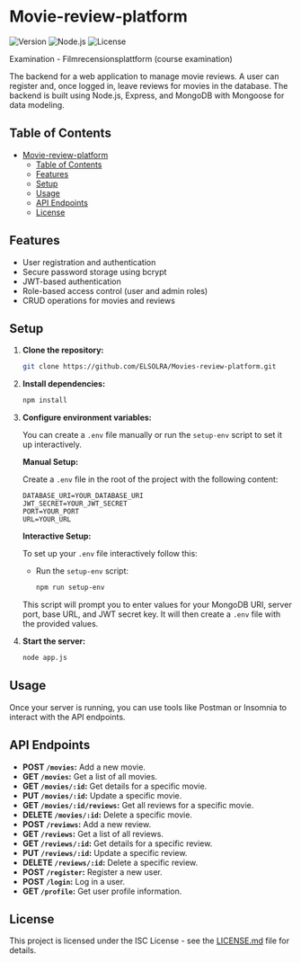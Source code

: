 # Movie-review-platform

![Version](https://img.shields.io/badge/version-1.0.0-blue)
![Node.js](https://img.shields.io/badge/node-10.2.4-brightgreen)
![License](https://img.shields.io/badge/license-ISC-green)

Examination - Filmrecensionsplattform (course examination)

The backend for a web application to manage movie reviews. A user can register and, once logged in, leave reviews for movies in the database. The backend is built using Node.js, Express, and MongoDB with Mongoose for data modeling.


## Table of Contents

- [Movie-review-platform](#movie-review-platform)
  - [Table of Contents](#table-of-contents)
  - [Features](#features)
  - [Setup](#setup)
  - [Usage](#usage)
  - [API Endpoints](#api-endpoints)
  - [License](#license)


## Features

- User registration and authentication
- Secure password storage using bcrypt
- JWT-based authentication
- Role-based access control (user and admin roles)
- CRUD operations for movies and reviews


## Setup

1. **Clone the repository:**

    ```bash
    git clone https://github.com/ELSOLRA/Movies-review-platform.git
    ```

2. **Install dependencies:**

    ```bash
    npm install
    ```

3. **Configure environment variables:**

     You can create a `.env` file manually or run the `setup-env` script to set it up interactively.

    **Manual Setup:**

    Create a `.env` file in the root of the project with the following content:

    ```plaintext
    DATABASE_URI=YOUR_DATABASE_URI
    JWT_SECRET=YOUR_JWT_SECRET
    PORT=YOUR_PORT
    URL=YOUR_URL
    ```

    **Interactive Setup:**

    To set up your `.env` file interactively follow this:

    * Run the `setup-env` script:

        ```bash
        npm run setup-env
        ```

    This script will prompt you to enter values for your MongoDB URI, server port, base URL, and JWT secret key. It will then create a `.env` file with the provided values.

4. **Start the server:**

    ```bash
    node app.js
    ```

## Usage

Once your server is running, you can use tools like Postman or Insomnia to interact with the API endpoints.

## API Endpoints

- **POST `/movies`:** Add a new movie.
- **GET `/movies`:** Get a list of all movies.
- **GET `/movies/:id`:** Get details for a specific movie.
- **PUT `/movies/:id`:** Update a specific movie.
- **GET `/movies/:id/reviews`:** Get all reviews for a specific movie.
- **DELETE `/movies/:id`:** Delete a specific movie.
- **POST `/reviews`:** Add a new review.
- **GET `/reviews`:** Get a list of all reviews.
- **GET `/reviews/:id`:** Get details for a specific review.
- **PUT `/reviews/:id`:** Update a specific review.
- **DELETE `/reviews/:id`:** Delete a specific review.
- **POST `/register`:** Register a new user.
- **POST `/login`:** Log in a user.
- **GET `/profile`:** Get user profile information.

## License

This project is licensed under the ISC License - see the [LICENSE.md](License.md) file for details.